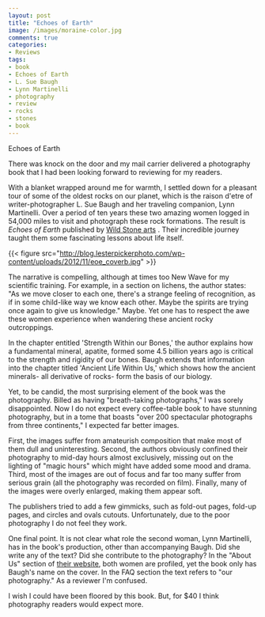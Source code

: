 ```yaml
---
layout: post
title: "Echoes of Earth"
image: /images/moraine-color.jpg
comments: true
categories:
- Reviews
tags:
- book
- Echoes of Earth
- L. Sue Baugh
- Lynn Martinelli
- photography
- review
- rocks
- stones
- book
---
```

Echoes of Earth

There was knock on the door and my mail carrier delivered a photography book that I had been looking forward to reviewing for my readers.

With a blanket wrapped around me for warmth, I settled down for a pleasant tour of some of the oldest rocks on our planet, which is the raison d'etre of writer-photographer L. Sue Baugh and her traveling companion, Lynn Martinelli. Over a period of ten years these two amazing women logged in 54,000 miles to visit and photograph these rock formations. The result is <em>Echoes of Earth</em> published by <a href="http://www.wildstonearts.com">Wild Stone arts</a> . Their incredible journey taught them some fascinating lessons about life itself.

{{< figure src="http://blog.lesterpickerphoto.com/wp-content/uploads/2012/11/eoe_coverb.jpg" >}}

The narrative is compelling, although at times too New Wave for my scientific training. For example, in a section on lichens, the author states: "As we move closer to each one, there's a strange feeling of recognition, as if in some child-like way we know each other. Maybe the spirits are trying once again to give us knowledge." Maybe. Yet one has to respect the awe these women experience when wandering these ancient rocky outcroppings.

In the chapter entitled 'Strength Within our Bones,' the author explains how a fundamental mineral, apatite, formed some 4.5 billion years ago is critical to the strength and rigidity of our bones. Baugh extends that information into the chapter titled 'Ancient Life Within Us,' which shows how the ancient minerals- all derivative of rocks- form the basis of our biology.

Yet, to be candid, the most surprising element of the book was the photography. Billed as having "breath-taking photographs," I was sorely disappointed. Now I do not expect every coffee-table book to have stunning photography, but in a tome that boasts "over 200 spectacular photographs from three continents," I expected far better images.

First, the images suffer from amateurish composition that make most of them dull and uninteresting. Second, the authors obviously confined their photography to mid-day hours almost exclusively, missing out on the lighting of "magic hours" which might have added some mood and drama. Third, most of the images are out of focus and far too many suffer from serious grain (all the photography was recorded on film). Finally, many of the images were overly enlarged, making them appear soft.

The publishers tried to add a few gimmicks, such as fold-out pages, fold-up pages, and circles and ovals cutouts. Unfortunately, due to the poor photography I do not feel they work.

One final point. It is not clear what role the second woman, Lynn Martinelli, has in the book's production, other than accompanying Baugh. Did she write any of the text? Did she contribute to the photography? In the "About Us" section of <a href="http://www.wildstonearts.com">their website</a>, both women are profiled, yet the book only has Baugh's name on the cover. In the FAQ section the text refers to "our photography." As a reviewer I'm confused.

I wish I could have been floored by this book. But, for $40 I think photography readers would expect more.

 

 